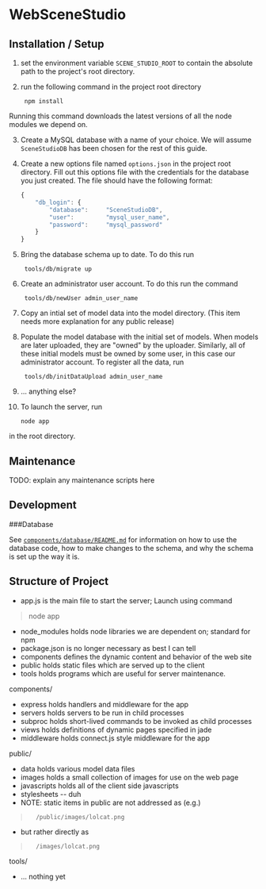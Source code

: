 WebSceneStudio
==============

Installation / Setup
--------------
1. set the environment variable `SCENE_STUDIO_ROOT` to contain the absolute
   path to the project's root directory.

2. run the following command in the project root directory

        npm install

  Running this command downloads the latest versions of all the node modules
  we depend on.

3. Create a MySQL database with a name of your choice.  We will assume
  `SceneStudioDB` has been chosen for the rest of this guide.

4. Create a new options file named `options.json` in the project root
  directory.  Fill out this options file with the credentials for
  the database you just created.  The file should have the following format:

    ```javascript
    {
        "db_login": {
            "database":     "SceneStudioDB",
            "user":         "mysql_user_name",
            "password":     "mysql_password"
        }
    }
    ```

5. Bring the database schema up to date.  To do this run

        tools/db/migrate up

6. Create an administrator user account.  To do this run the command

        tools/db/newUser admin_user_name

7. Copy an intial set of model data into the model directory.
  (This item needs more explanation for any public release)

8. Populate the model database with the initial set of models.  When models
  are later uploaded, they are "owned" by the uploader.  Similarly, all of
  these initial models must be owned by some user, in this case our
  administrator account.  To register all the data, run

        tools/db/initDataUpload admin_user_name

9. ... anything else?

10. To launch the server, run

        node app

  in the root directory.

Maintenance
--------------

TODO: explain any maintenance scripts here

Development
--------------

###Database

See [`components/database/README.md`](components/database) for 
 information on how to use the database code, how to make changes to
the schema, and why the schema is set up the way it is.

Structure of Project
--------------

- app.js is the main file to start the server; Launch using command
> node app
- node_modules holds node libraries we are dependent on; standard for npm
- package.json is no longer necessary as best I can tell
- components defines the dynamic content and behavior of the web site
- public holds static files which are served up to the client
- tools holds programs which are useful for server maintenance.

components/
-   express holds handlers and middleware for the app
-   servers holds servers to be run in child processes
-   subproc holds short-lived commands to be invoked as child processes
-   views holds definitions of dynamic pages specified in jade
-   middleware holds connect.js style middleware for the app

public/
-   data holds various model data files
-   images holds a small collection of images for use on the web page
-   javascripts holds all of the client side javascripts
-   stylesheets -- duh
-   NOTE: static items in public are not addressed as (e.g.)
>       /public/images/lolcat.png
-   but rather directly as
>       /images/lolcat.png

tools/
-   ... nothing yet
